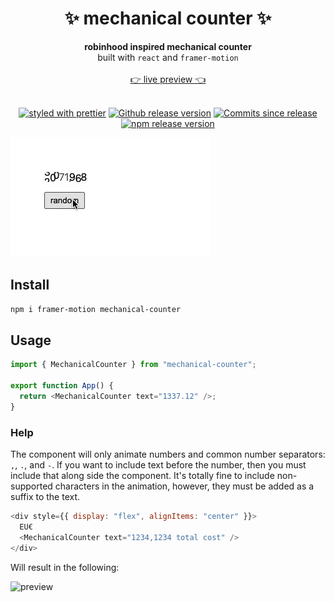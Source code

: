 <h1 align="center">✨ mechanical counter ✨</h1>

<div align="center">
  <strong>robinhood inspired mechanical counter</strong>
</div>
<div align="center">
  built with <code>react</code> and <code>framer-motion</code>
</div>
<br />
<div align="center">
  <a href="https://main--617315b23667c2003a0d878b.chromatic.com">👉 live preview 👈</a>
</div>
<br />
<div align="center">

[![styled with prettier](https://img.shields.io/badge/styled_with-prettier-ff69b4.svg)](https://github.com/prettier/prettier)
[![Github release version](https://img.shields.io/github/tag/bitttttten/mechanical-counter.svg)](https://github.com/bitttttten/mechanical-counter/releases)
[![Commits since release](https://img.shields.io/github/commits-since/bitttttten/mechanical-counter/v1.0.1.svg)](https://github.com/bitttttten/mechanical-counter/compare/v1.0.1...main)
[![npm release version](https://img.shields.io/npm/v/mechanical-counter.svg)](https://www.npmjs.com/package/mechanical-counter)

</div>

![preview](./docs/preview.webp)

## Install

```sh
npm i framer-motion mechanical-counter
```

## Usage

```js
import { MechanicalCounter } from "mechanical-counter";

export function App() {
  return <MechanicalCounter text="1337.12" />;
}
```

### Help

The component will only animate numbers and common number separators: `,`, `.`, and `-`. If you want to include text before the number, then you must include that along side the component. It's totally fine to include non-supported characters in the animation, however, they must be added as a suffix to the text.

```js
<div style={{ display: "flex", alignItems: "center" }}>
  EU€
  <MechanicalCounter text="1234,1234 total cost" />
</div>
```

Will result in the following:

![preview](./docs/preview2.webp)
